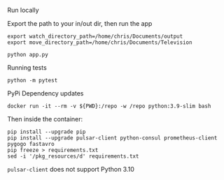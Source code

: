 Run locally

Export the path to your in/out dir, then run the app

    export watch_directory_path=/home/chris/Documents/output
    export move_directory_path=/home/chris/Documents/Television

    python app.py
    
Running tests

    python -m pytest

PyPi Dependency updates

    docker run -it --rm -v ${PWD}:/repo -w /repo python:3.9-slim bash

Then inside the container:

    pip install --upgrade pip
    pip install --upgrade pulsar-client python-consul prometheus-client pygogo fastavro
    pip freeze > requirements.txt
    sed -i '/pkg_resources/d' requirements.txt

`pulsar-client` does not support Python 3.10
